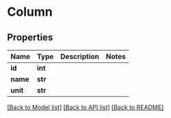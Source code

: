 # Column

## Properties
Name | Type | Description | Notes
------------ | ------------- | ------------- | -------------
**id** | **int** |  | 
**name** | **str** |  | 
**unit** | **str** |  | 

[[Back to Model list]](../README.md#documentation-for-models) [[Back to API list]](../README.md#documentation-for-api-endpoints) [[Back to README]](../README.md)

